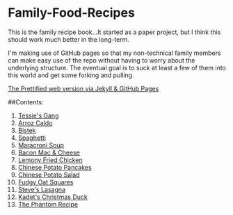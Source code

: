 Family-Food-Recipes
===================

This is the family recipe book...It started as a paper project, but I think this should work much better in the long-term.  

I'm making use of GitHub pages so that my non-technical family members can make easy use of the repo without having to worry about the underlying structure.  The eventual goal is to suck at least a few of them into this world and get some forking and pulling.

[The Prettified web version via Jekyll & GitHub Pages](http://ajjimenez.github.io/Family-Food-Recipes)

##Contents:
1. [Tessie's Gang](Tessies-Gang.md)
2. [Arroz Caldo](Arroz-Caldo.md)
3. [Bistek](Bistek.md)
4. [Spaghetti](Spaghetti.md)
5. [Maracroni Soup](Macaroni-Soup.md)
6. [Bacon Mac & Cheese](Bacon-Mac-Cheese.md)
7. [Lemony Fried Chicken](Lemony-Fried-Chicken.md)
8. [Chinese Potato Pancakes](Chinese-Potato-Pancakes.md)
9. [Chinese Potato Salad](Chinese-Potato-Salad.md)
10. [Fudgy Oat Squares](Fudgy-Oat-Squares.md)
11. [Steve's Lasagna](Steves-Lasagna.md)
12. [Kadet's Christmas Duck](Kadets-Christmas-Duck.md)
13. [The Phantom Recipe](phanton.md)
